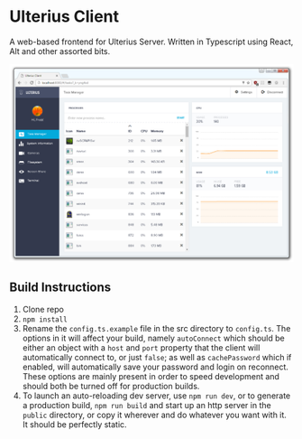 # Ulterius Client
A web-based frontend for Ulterius Server. Written in Typescript using React, Alt and other assorted bits.

<img alt="screenshot" src="screenshot/screen.png" />

## Build Instructions
1. Clone repo
2. `npm install`
3. Rename the `config.ts.example` file in the src directory to `config.ts`. The options in it will affect your build, namely `autoConnect` which should be either an object with a `host` and `port` property that the client will automatically connect to, or just `false`; as well as `cachePassword` which if enabled, will automatically save your password and login on reconnect. These options are mainly present in order to speed development and should both be turned off for production builds.
4. To launch an auto-reloading dev server, use `npm run dev`, or to generate a production build, `npm run build` and start up an http server in the `public` directory, or copy it wherever and do whatever you want with it. It should be perfectly static.
